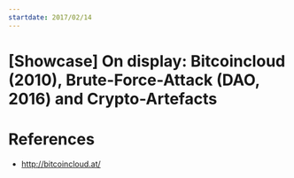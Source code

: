 ```yaml
---
startdate: 2017/02/14
---
```

# [Showcase] On display: Bitcoincloud (2010), Brute-Force-Attack (DAO, 2016) and Crypto-Artefacts

# References
* http://bitcoincloud.at/
